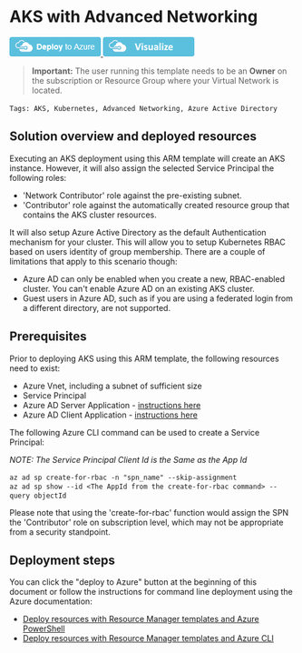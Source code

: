 # AKS with Advanced Networking

<a href="https://portal.azure.com/#create/Microsoft.Template/uri/https%3A%2F%2Fraw.githubusercontent.com%2Fmrpraveen74%2Fmaster%2Faks-networking-aad%2Fazuredeploy.json" target="_blank">
<img src="https://raw.githubusercontent.com/Azure/azure-quickstart-templates/master/1-CONTRIBUTION-GUIDE/images/deploytoazure.png"/>
</a>
<a href="http://armviz.io/#/?load=https%3A%2F%2Fraw.githubusercontent.com%2FAzure%2Fazure-quickstart-templates%2Fmaster%2F101-aks-advanced-networking-aad%2Fazuredeploy.json" target="_blank">
<img src="https://raw.githubusercontent.com/Azure/azure-quickstart-templates/master/1-CONTRIBUTION-GUIDE/images/visualizebutton.png"/>
</a>


> **Important:** The user running this template needs to be an **Owner** on the subscription or Resource Group where your Virtual Network is located.

`Tags: AKS, Kubernetes, Advanced Networking, Azure Active Directory`

## Solution overview and deployed resources

Executing an AKS deployment using this ARM template will create an AKS instance. However, it will also assign the selected Service Principal the following roles:
- 'Network Contributor' role against the pre-existing subnet.
- 'Contributor' role against the automatically created resource group that contains the AKS cluster resources.

It will also setup Azure Active Directory as the default Authentication mechanism for your cluster. This will allow you to setup Kubernetes RBAC based on users identity of group membership. There are a couple of limitations that apply to this scenario though:

- Azure AD can only be enabled when you create a new, RBAC-enabled cluster. You can't enable Azure AD on an existing AKS cluster.
- Guest users in Azure AD, such as if you are using a federated login from a different directory, are not supported.


## Prerequisites

Prior to deploying AKS using this ARM template, the following resources need to exist:
- Azure Vnet, including a subnet of sufficient size
- Service Principal
- Azure AD Server Application - [instructions here](https://docs.microsoft.com/en-us/azure/aks/aad-integration#create-server-application)
- Azure AD Client Application - [instructions here](https://docs.microsoft.com/en-us/azure/aks/aad-integration#create-client-application)

The following Azure CLI command can be used to create a Service Principal:

_NOTE:  The Service Principal Client Id is the Same as the App Id_

```shell
az ad sp create-for-rbac -n "spn_name" --skip-assignment
az ad sp show --id <The AppId from the create-for-rbac command> --query objectId
```


Please note that using the 'create-for-rbac' function would assign the SPN the 'Contributor' role on subscription level, which may not be appropriate from a security standpoint.

## Deployment steps

You can click the "deploy to Azure" button at the beginning of this document or follow the instructions for command line deployment using the Azure documentation:
- [Deploy resources with Resource Manager templates and Azure PowerShell](https://docs.microsoft.com/en-us/azure/azure-resource-manager/resource-group-template-deploy)
- [Deploy resources with Resource Manager templates and Azure CLI](https://docs.microsoft.com/en-us/azure/azure-resource-manager/resource-group-template-deploy-cli)
